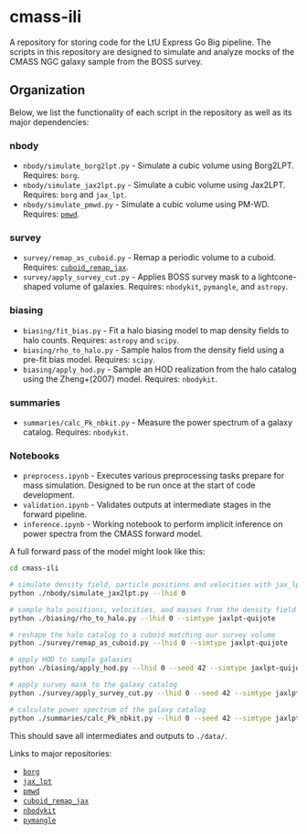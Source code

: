 # cmass-ili
A repository for storing code for the LtU Express Go Big pipeline. The scripts in this repository are designed to simulate and analyze mocks of the CMASS NGC galaxy sample from the BOSS survey.

## Organization
<!-- The repository is organized into three main directories: `simulation`, `summaries`, and `tools`. The `simulation` directory contains scripts for generating mock catalogs of the CMASS NGC sample. The `summaries` directory contains scripts for calculating informative summaries from the survey mocks. The `tools` directory contains software used to support various parts of the forward modeling pipeline. -->

Below, we list the functionality of each script in the repository as well as its major dependencies:

### nbody
  - `nbody/simulate_borg2lpt.py` - Simulate a cubic volume using Borg2LPT. Requires: `borg`.
  - `nbody/simulate_jax2lpt.py` - Simulate a cubic volume using Jax2LPT. Requires: `borg` and `jax_lpt`.
  - `nbody/simulate_pmwd.py` - Simulate a cubic volume using PM-WD. Requires: [`pmwd`](https://github.com/eelregit/pmwd/tree/master).

### survey
- `survey/remap_as_cuboid.py` - Remap a periodic volume to a cuboid. Requires: [`cuboid_remap_jax`](https://github.com/maho3/cuboid_remap_jax).
- `survey/apply_survey_cut.py` - Applies BOSS survey mask to a lightcone-shaped volume of galaxies. Requires: `nbodykit`, `pymangle`, and `astropy`.

### biasing
- `biasing/fit_bias.py` - Fit a halo biasing model to map density fields to halo counts. Requires: `astropy` and `scipy`.
- `biasing/rho_to_halo.py` - Sample halos from the density field using a pre-fit bias model. Requires: `scipy`.
- `biasing/apply_hod.py` - Sample an HOD realization from the halo catalog using the Zheng+(2007) model. Requires: `nbodykit`.

### summaries
- `summaries/calc_Pk_nbkit.py` - Measure the power spectrum of a galaxy catalog. Requires: `nbodykit`.

### Notebooks
- `preprocess.ipynb` -  Executes various preprocessing tasks prepare for mass simulation. Designed to be run once at the start of code development.
- `validation.ipynb` - Validates outputs at intermediate stages in the forward pipeline.
- `inference.ipynb` - Working notebook to perform implicit inference on power spectra from the CMASS forward model.

A full forward pass of the model might look like this:
```bash
cd cmass-ili

# simulate density field, particle positions and velocities with jax_lpt
python ./nbody/simulate_jax2lpt.py --lhid 0

# sample halo positions, velocities, and masses from the density field
python ./biasing/rho_to_halo.py --lhid 0 --simtype jaxlpt-quijote

# reshape the halo catalog to a cuboid matching our survey volume
python ./survey/remap_as_cuboid.py --lhid 0 --simtype jaxlpt-quijote

# apply HOD to sample galaxies
python ./biasing/apply_hod.py --lhid 0 --seed 42 --simtype jaxlpt-quijote

# apply survey mask to the galaxy catalog
python ./survey/apply_survey_cut.py --lhid 0 --seed 42 --simtype jaxlpt-quijote

# calculate power spectrum of the galaxy catalog
python ./summaries/calc_Pk_nbkit.py --lhid 0 --seed 42 --simtype jaxlpt-quijote
```

This should save all intermediates and outputs to `./data/`.

Links to major repositories:
- [`borg`](https://bitbucket.org/aquila-consortium/borg_public/src/e09486dfd098ffc4ccfbb167621a900034b4382e/?at=release%2F2.1)
- [`jax_lpt`](https://bitbucket.org/aquila-consortium/jax_lpt/src/main/)
- [`pmwd`](https://github.com/eelregit/pmwd/tree/master)
- [`cuboid_remap_jax`](https://github.com/maho3/cuboid_remap_jax)
- [`nbodykit`](https://github.com/bccp/nbodykit)
- [`pymangle`](https://github.com/esheldon/pymangle/tree/master)
